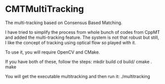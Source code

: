 # CMTMultiTracking
The multi-tracking based on Consensus Based Matching. 

I have tried to simplify the process from whole bunch of codes from CppMT and added 
the multi-tracking feature. The system is not that robust but still, I like the concept of 
tracking using optical flow so played with it. 

To use it, you will require OpenCV and CMake.

If you have both of these, follow the steps: 
mkdir build
cd build/
cmake .
make

You will get the executable multitracking and then run it:
./multitracking
